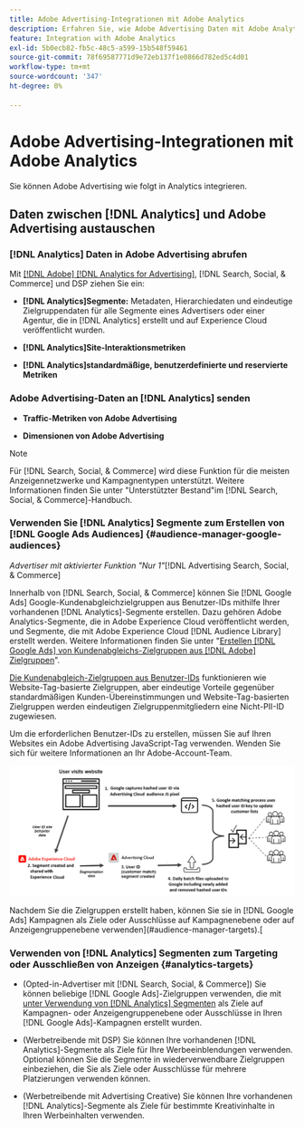 ```yaml
---
title: Adobe Advertising-Integrationen mit Adobe Analytics
description: Erfahren Sie, wie Adobe Advertising Daten mit Adobe Analytics austauschen kann und wie Sie die Daten in Search, Social und Commerce verwenden können.
feature: Integration with Adobe Analytics
exl-id: 5b0ecb82-fb5c-48c5-a599-15b548f59461
source-git-commit: 78f69587771d9e72eb137f1e0866d782ed5c4d01
workflow-type: tm+mt
source-wordcount: '347'
ht-degree: 0%

---
```


# Adobe Advertising-Integrationen mit Adobe Analytics

Sie können Adobe Advertising wie folgt in Analytics integrieren.

## Daten zwischen [!DNL Analytics] und Adobe Advertising austauschen

### [!DNL Analytics] Daten in Adobe Advertising abrufen

Mit [[!DNL Adobe] [!DNL Analytics for Advertising]](/help/integrations/analytics/overview.md), [!DNL Search, Social, & Commerce] und DSP ziehen Sie ein:

* **[!DNL Analytics]Segmente:** Metadaten, Hierarchiedaten und eindeutige Zielgruppendaten für alle Segmente eines Advertisers oder einer Agentur, die in [!DNL Analytics] erstellt und auf Experience Cloud veröffentlicht wurden.

* **[!DNL Analytics]Site-Interaktionsmetriken**

* **[!DNL Analytics]standardmäßige, benutzerdefinierte und reservierte Metriken**

### Adobe Advertising-Daten an [!DNL Analytics] senden

* **Traffic-Metriken von Adobe Advertising**

* **Dimensionen von Adobe Advertising**

>[!NOTE]
>
>Für [!DNL Search, Social, & Commerce] wird diese Funktion für die meisten Anzeigennetzwerke und Kampagnentypen unterstützt. Weitere Informationen finden Sie unter &quot;Unterstützter Bestand&quot;im [!DNL Search, Social, & Commerce]-Handbuch.<!-- add link when that's published in ExL -->

### Verwenden Sie [!DNL Analytics] Segmente zum Erstellen von [!DNL Google Ads Audiences] {#audience-manager-google-audiences}

*Advertiser mit aktivierter Funktion &quot;Nur 1&quot;*[!DNL Advertising Search, Social, & Commerce]

<!-- Verify all -->

Innerhalb von [!DNL Search, Social, & Commerce] können Sie [!DNL Google Ads] Google-Kundenabgleichzielgruppen aus Benutzer-IDs mithilfe Ihrer vorhandenen [!DNL Analytics]-Segmente erstellen. Dazu gehören Adobe Analytics-Segmente, die in Adobe Experience Cloud veröffentlicht werden, und Segmente, die mit Adobe Experience Cloud [!DNL Audience Library] erstellt werden. Weitere Informationen finden Sie unter &quot;[Erstellen [!DNL Google Ads] von Kundenabgleichs-Zielgruppen aus  [!DNL Adobe] Zielgruppen](/help/search-social-commerce/campaign-management/campaigns/google-audience-from-adobe-audience.md)&quot;.

[Die Kundenabgleich-Zielgruppen aus Benutzer-IDs](https://support.google.com/google-ads/answer/9199250) funktionieren wie Website-Tag-basierte Zielgruppen, aber eindeutige Vorteile gegenüber standardmäßigen Kunden-Übereinstimmungen und Website-Tag-basierten Zielgruppen werden eindeutigen Zielgruppenmitgliedern eine Nicht-PII-ID zugewiesen.

Um die erforderlichen Benutzer-IDs zu erstellen, müssen Sie auf Ihren Websites ein Adobe Advertising JavaScript-Tag <!-- with a user ID parameter -->verwenden. Wenden Sie sich für weitere Informationen an Ihr Adobe-Account-Team.

![Prozess zur Segmenterstellung](/help/integrations/assets/ad_search_user_id_pic.png)

Nachdem Sie die Zielgruppen erstellt haben, können Sie sie in [!DNL Google Ads] Kampagnen als Ziele oder Ausschlüsse auf Kampagnenebene oder auf Anzeigengruppenebene verwenden](#audience-manager-targets).[

### Verwenden von [!DNL Analytics] Segmenten zum Targeting oder Ausschließen von Anzeigen {#analytics-targets}

* (Opted-in-Advertiser mit [!DNL Search, Social, & Commerce]) Sie können beliebige [!DNL Google Ads]-Zielgruppen verwenden, die mit [ unter Verwendung von  [!DNL Analytics] Segmenten](#audience-manager-google-audiences) als Ziele auf Kampagnen- oder Anzeigengruppenebene oder Ausschlüsse in Ihren [!DNL Google Ads]-Kampagnen erstellt wurden.

* (Werbetreibende mit DSP) Sie können Ihre vorhandenen [!DNL Analytics]-Segmente als Ziele für Ihre Werbeeinblendungen verwenden. Optional können Sie die Segmente in wiederverwendbare Zielgruppen einbeziehen, die Sie als Ziele oder Ausschlüsse für mehrere Platzierungen verwenden können.

* (Werbetreibende mit Advertising Creative) Sie können Ihre vorhandenen [!DNL Analytics]-Segmente als Ziele für bestimmte Kreativinhalte in Ihren Werbeinhalten verwenden.
